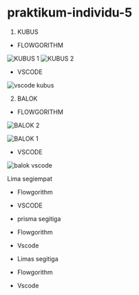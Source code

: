 # praktikum-individu-5

1. KUBUS

- FLOWGORITHM

![KUBUS 1](https://user-images.githubusercontent.com/92985452/140091749-3492bbca-00db-4d22-8415-3b94dfa6f414.png)
![KUBUS 2](https://user-images.githubusercontent.com/92985452/140091802-ae624e60-9fd9-4272-82af-d36fda3fce48.png)


- VSCODE

![vscode kubus](https://user-images.githubusercontent.com/92985452/140091885-b918639d-41c4-4f8e-9073-b883692fc6ea.png)

2. BALOK

- FLOWGORITHM

![BALOK 2](https://user-images.githubusercontent.com/92985452/140092294-9ab4f8a2-ddc4-47be-98f4-4380ba527886.png)

![BALOK 1](https://user-images.githubusercontent.com/92985452/140091452-331cf397-feed-4999-93ba-e9883886d2a1.png)

- VSCODE

![balok vscode](https://user-images.githubusercontent.com/92985452/140091673-704b0f9e-c4d3-438e-bb3c-e06b3dcf4075.png)


Lima segiempat

- Flowgorithm




- VSCODE



- prisma segitiga

- Flowgorithm



- Vscode


- Limas segitiga

- Flowgorithm


- Vscode




